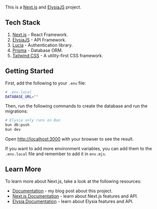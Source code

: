 This is a [Next.js](https://nextjs.org/) and [ElysiaJS](https://elysia.com) project.

## Tech Stack

1. [Next.js](https://nextjs.org/) - React Framework.
2. [ElysiaJS](https://elysiajs.com) - API Framework.
3. [Lucia](https://lucia-auth.com) - Authentication library.
4. [Prisma](https://www.prisma.io/) - Database ORM.
5. [Tailwind CSS](https://tailwindcss.com/) - A utility-first CSS framework.

## Getting Started

First, add the following to your `.env` file:

```bash
# .env.local
DATABASE_URL=""
```

Then, run the following commands to create the database and run the migrations:

```bash
# Elysia only runs on Bun
bun db:push
bun dev
```

Open [http://localhost:3000](http://localhost:3000) with your browser to see the result.

If you want to add more environment variables, you can add them to the `.env.local` file and remember to add it in `env.mjs`.

## Learn More

To learn more about Next.js, take a look at the following resources:

- [Documentation](https://tiesen.id.vn/blog/next-elysia) - my blog post about this project.
- [Next.js Documentation](https://nextjs.org/docs) - learn about Next.js features and API.
- [Elysia Documentation](https://elysiajs.com) - learn about Elysia features and API.
